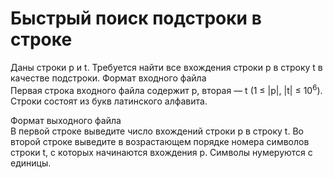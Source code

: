 # Быстрый поиск подстроки в строке
Даны строки p и t. Требуется найти все вхождения строки p в строку t в качестве
подстроки.
Формат входного файла <br />
Первая строка входного файла содержит p, вторая — t (1 &le; |p|, |t| &le; 10<sup>6</sup>). Строки
состоят из букв латинского алфавита.

Формат выходного файла <br />
В первой строке выведите число вхождений строки p в строку t. Во второй строке
выведите в возрастающем порядке номера символов строки t, с которых начинаются
вхождения p. Символы нумеруются с единицы.
